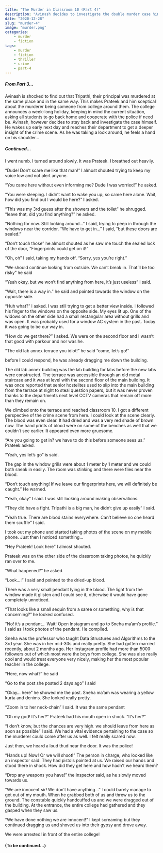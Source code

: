 ```yaml
---
title: "The Murder in Classroom 10 (Part 4)"
description: "Avinash decides to investigate the double murder case himself with Prateek. They head out to their building and sneak into the infamous Classroom 10, but then, something really bad happens....."
date: "2020-12-28"
slug: "murder-4"
image: "murder.png"
categories:
    - murder
    - fiction
tags:
    - murder
    - fiction
    - thriller
    - crime
    - part-4
---
```


##### From Part 3…

Avinash is shocked to find out that Tripathi, their principal was murdered at the same place and in the same way. This makes Prateek and him sceptical about the murderer being someone from college around them. The college announces a week-long holiday, keeping in mind the current situation, asking all students to go back home and cooperate with the police if need be. Avinash, however decides to stay back and investigate the case himself. He wakes up early next day and reaches their department to get a deeper insight of the crime scene. As he was taking a look around, he feels a hand on his shoulder…

##### Continued…

I went numb. I turned around slowly. It was Prateek. I breathed out heavily.

“Dude! Don’t scare me like that man!” I almost shouted trying to keep my voice low and not alert anyone.

“You came here without even informing me? Dude I was worried!” he asked.

“You were sleeping. I didn’t want to wake you up, so came here alone. Wait, how did you find out I would be here?” I asked.

“This was my 3rd guess after the showers and the toilet” he shrugged. “leave that, did you find anything?” he asked.

“Nothing for now. Still looking around…” I said, trying to peep in through the windows near the corridor. “We have to get in…” I said, “but these doors are sealed.”

“Don’t touch those” he almost shouted as he saw me touch the sealed lock of the door, “Fingerprints could get on it!”

“Oh, oh” I said, taking my hands off. “Sorry, yes you’re right.”

“We should continue looking from outside. We can’t break in. That’ll be too risky” he said

“Yeah okay, but we won’t find anything from here, it’s just useless” I said.

“Wait, there is a way in.” he said and pointed towards the window on the opposite side.

“Huh what?” I asked. I was still trying to get a better view inside. I followed his finger to the windows on the opposite side. My eyes lit up. One of the widows on the other side had a small rectangular area without grills and was open. It was probably used for a window AC system in the past. Today it was going to be our way in.

“How do we get there?” I asked. We were on the second floor and I wasn’t that good with parkour and nor was he.

“The old lab annex terrace you idiot!” he said “come, let’s go!”

before I could respond, he was already dragging me down the building.

The old lab annex building was the lab building for labs before the new labs were constructed. The terrace was accessible through an old metal staircase and it was at level with the second floor of the main building. It was once reported that senior hostelites used to slip into the main building from the terrace at night to steal question papers, but it was never proven thanks to the departments next level CCTV cameras that remain off more than they remain on.

We climbed onto the terrace and reached classroom 10. I got a different perspective of the crime scene from here. I could look at the scene clearly. The blood was even clear. It had dried and was a very red shade of brown now. The hand prints of blood were on some of the benches as well that we couldn’t see earlier. It appeared even more gruesome.

“Are you going to get in? we have to do this before someone sees us.” Prateek asked.

“Yeah, yes let’s go” is said.

The gap in the window grills were about 1 meter by 1 meter and we could both sneak in easily. The room was stinking and there were flies near the blood.

“Don’t touch anything! If we leave our fingerprints here, we will definitely be caught.”  He warned.

“Yeah, okay” I said. I was still looking around making observations.

“They did have a fight. Tripathi is a big man, he didn’t give up easily” I said.

“Yeah true. There are blood stains everywhere. Can’t believe no one heard them scuffle” I said.

I took out my phone and started taking photos of the scene on my mobile phone. Just then I noticed something…

“Hey Prateek! Look here” I almost shouted.

Prateek was on the other side of the classroom taking photos, he quickly ran over to me.

“What happened?” he asked.

“Look...!” I said and pointed to the dried-up blood.

There was a very small pendant lying in the blood. The light from the window made it glisten and I could see it, otherwise it would have gone completely unnoticed.

“That looks like a small sequin from a saree or something, why is that concerning?” he looked confused.

“No! it’s a pendant… Wait! Open Instagram and go to Sneha ma’am’s profile.” I said as I took photos of the pendant. He complied.

Sneha was the professor who taught Data Structures and Algorithms to the 3rd year. She was in her mid-30s and really pretty. She had gotten married recently, about 2 months ago. Her Instagram profile had more than 5000 followers out of which most were the boys from college. She was also really cool and would treat everyone very nicely, making her the most popular teacher in the college.

“Here, now what?” he said

“Go to the post she posted 2 days ago” I said

“Okay… here” he showed me the post. Sneha ma’am was wearing a yellow kurta and denims. She looked really pretty.

“Zoom in to her neck-chain” I said. It was the same pendant

“Oh my god! It’s her?” Prateek had his mouth open in shock. “It’s her?”

“I don’t know, but the chances are very high. we should leave from here as soon as possible” I said. We had a vital evidence pertaining to the case so the murderer could come after us as well. I felt really scared now.

Just then, we heard a loud thud near the door. It was the police!

“Hands up! Now! Or we will shoot!” The person in charge, who looked like an inspector said. They had pistols pointed at us. We raised our hands and stood there in shock. How did they get here and how hadn’t we heard them?

“Drop any weapons you have!” the inspector said, as he slowly moved towards us.

“We are innocent sir! We don’t have anything…” I could barely manage to get out of my mouth. When he grabbed both of us and threw us to the ground. The constable quickly handcuffed us and we were dragged out of the building. At the entrance, the entire college had gathered and they gasped when they saw us.

“We have done nothing we are innocent!” I kept screaming but they continued dragging us and shoved us into their gypsy and drove away.

We were arrested! in front of the entire college!

 

 

#### (To be continued…)